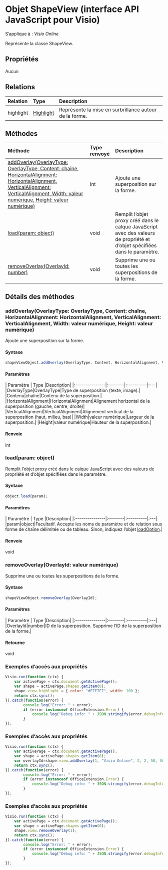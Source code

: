 # <a name="shapeview-object-javascript-api-for-visio"></a>Objet ShapeView (interface API JavaScript pour Visio)

S’applique à : _Visio Online_

Représente la classe ShapeView.

## <a name="properties"></a>Propriétés

Aucun

## <a name="relationships"></a>Relations
| Relation | Type    |Description|
|:---------------|:--------|:----------|
|highlight|[Highlight](highlight.md)|Représente la mise en surbrillance autour de la forme.|

## <a name="methods"></a>Méthodes

| Méthode           | Type renvoyé    |Description|
|:---------------|:--------|:----------|
|[addOverlay(OverlayType: OverlayType, Content: chaîne, HorizontalAlignment: HorizontalAlignment, VerticalAlignment: VerticalAlignment, Width: valeur numérique, Height: valeur numérique)](#addoverlayoverlaytype-overlaytype-content-string-horizontalalignment-horizontalalignment-verticalalignment-verticalalignment-width-number-height-number)|int|Ajoute une superposition sur la forme.|
|[load(param: object)](#loadparam-object)|void|Remplit l’objet proxy créé dans le calque JavaScript avec des valeurs de propriété et d’objet spécifiées dans le paramètre.|
|[removeOverlay(OverlayId: number)](#removeoverlayoverlayid-number)|void|Supprime une ou toutes les superpositions de la forme.|

## <a name="method-details"></a>Détails des méthodes


### <a name="addoverlayoverlaytype-overlaytype-content-string-horizontalalignment-horizontalalignment-verticalalignment-verticalalignment-width-number-height-number"></a>addOverlay(OverlayType: OverlayType, Content: chaîne, HorizontalAlignment: HorizontalAlignment, VerticalAlignment: VerticalAlignment, Width: valeur numérique, Height: valeur numérique)
Ajoute une superposition sur la forme.

#### <a name="syntax"></a>Syntaxe
```js
shapeViewObject.addOverlay(OverlayType, Content, HorizontalAlignment, VerticalAlignment, Width, Height);
```

#### <a name="parameters"></a>Paramètres
| Paramètre       | Type    |Description|
|:---------------|:--------|:----------|:---|
|OverlayType|OverlayType|Type de superposition (texte, image).|
|Contenu|chaîne|Contenu de la superposition.|
|HorizontalAlignment|HorizontalAlignment|Alignement horizontal de la superposition (gauche, centre, droite)|
|VerticalAlignment|VerticalAlignment|Alignement vertical de la superposition (haut, milieu, bas)|
|Width|valeur numérique|Largeur de la superposition.|
|Height|valeur numérique|Hauteur de la superposition.|

#### <a name="returns"></a>Renvoie
int

### <a name="loadparam-object"></a>load(param: object)
Remplit l’objet proxy créé dans le calque JavaScript avec des valeurs de propriété et d’objet spécifiées dans le paramètre.

#### <a name="syntax"></a>Syntaxe
```js
object.load(param);
```

#### <a name="parameters"></a>Paramètres
| Paramètre       | Type    |Description|
|:---------------|:--------|:----------|:---|
|param|object|Facultatif. Accepte les noms de paramètre et de relation sous forme de chaîne délimitée ou de tableau. Sinon, indiquez l’objet [loadOption](loadoption.md).|

#### <a name="returns"></a>Renvoie
void

### <a name="removeoverlayoverlayid-number"></a>removeOverlay(OverlayId: valeur numérique)
Supprime une ou toutes les superpositions de la forme.

#### <a name="syntax"></a>Syntaxe
```js
shapeViewObject.removeOverlay(OverlayId);
```

#### <a name="parameters"></a>Paramètres
| Paramètre       | Type    |Description|
|:---------------|:--------|:----------|:---|
|OverlayId|number|ID de la superposition. Supprime l’ID de la superposition de la forme.|

#### <a name="returns"></a>Retourne
void
### <a name="property-access-examples"></a>Exemples d’accès aux propriétés
```js
Visio.run(function (ctx) { 
    var activePage = ctx.document.getActivePage();
    var shape = activePage.shapes.getItem(0);
    shape.view.highlight = { color: "#E7E7E7", width: 100 };
    return ctx.sync();
}).catch(function(error) {
        console.log("Error: " + error);
        if (error instanceof OfficeExtension.Error) {
            console.log("Debug info: " + JSON.stringify(error.debugInfo));
        }
});
```

### <a name="property-access-examples"></a>Exemples d’accès aux propriétés
```js
Visio.run(function (ctx) { 
    var activePage = ctx.document.getActivePage();
    var shape = activePage.shapes.getItem(0);
    var overlayId=shape.view.addOverlay(1, "Visio Online", 2, 2, 50, 50);
    return ctx.sync();
}).catch(function(error) {
        console.log("Error: " + error);
        if (error instanceof OfficeExtension.Error) {
            console.log("Debug info: " + JSON.stringify(error.debugInfo));
        }
});
```

### <a name="property-access-examples"></a>Exemples d’accès aux propriétés
```js
Visio.run(function (ctx) { 
    var activePage = ctx.document.getActivePage();
    var shape = activePage.shapes.getItem(0);
    shape.view.removeOverlay(1);
    return ctx.sync();
}).catch(function(error) {
        console.log("Error: " + error);
        if (error instanceof OfficeExtension.Error) {
            console.log("Debug info: " + JSON.stringify(error.debugInfo));
        }
});
```

